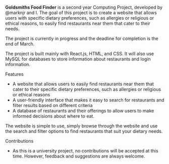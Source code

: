 <b>Goldsmiths Food Finder</b> is a second year Computing Project, developed by @marknjr and I. The goal of this project is to create a website that allows users with specific dietary preferences, such as allergies or religious or ethical reasons, to easily find restaurants near them that cater to their needs.

The project is currently in progress and the deadline for completion is the end of March. 

The project is built mainly with React.js, HTML, and CSS. It will also use MySQL for databases to store information about restaurants and login information.

Features
- A website that allows users to easily find restaurants near them that cater to their specific dietary preferences, such as allergies or religious or ethical reasons
- A user-friendly interface that makes it easy to search for restaurants and filter results based on different criteria
- A database of restaurants and their offerings to allow users to make informed decisions about where to eat.

The website is simple to use, simply browse through the website and use the search and filter options to find restaurants that suit your dietary needs.

Contributions
- As this is a university project, no contributions will be accepted at this time. However, feedback and suggestions are always welcome.
